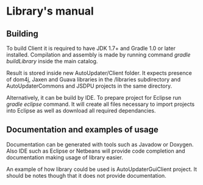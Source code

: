Library's manual
===========

Building
-----------

To build Client it is required to have JDK 1.7+ and Gradle 1.0 or later
installed. Compilation and assembly is made by running command
*gradle buildLibrary* inside the main catalog.
	
Result is stored inside new AutoUpdater/Client folder. It expects presence of
dom4j, Jaxen and Guava libraries in the /libraries subdirectory and
AutoUpdaterCommons and JSDPU projects in the same directory.
	
Alternatively, it can be build by IDE. To prepare project for Eclipse run
*gradle eclipse* command. It will create all files necessary to import projects
into Eclipse as well as download all required dependancies.

Documentation and examples of usage
-----------
	
Documentation can be generated with tools such as Javadow or Doxygen. Also IDE
such as Eclipse or Netbeans will provide code completion and documentation
making usage of library easier.

An example of how library could be used is AutoUpdaterGuiClient project. It
should be notes though that it does not provide documentation.
